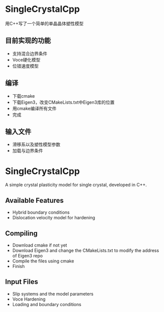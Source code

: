 # SingleCrystalCpp
用C++写了一个简单的单晶晶体塑性模型

## 目前实现的功能
* 支持混合边界条件
* Voce硬化模型
* 位错速度模型

## 编译
* 下载cmake
* 下载Eigen3，改变CMakeLists.txt中Eigen3库的位置
* 用cmake编译所有文件
* 完成

## 输入文件
* 滑移系以及塑性模型参数
* 加载与边界条件

# SingleCrystalCpp
A simple crystal plasticity model for single crystal, developed in C++.

## Available Features
* Hybrid boundary conditions
* Dislocation velocity model for hardening

## Compiling
* Download cmake if not yet
* Download Eigen3 and change the CMakeLists.txt to modify the address of Eigen3 repo
* Compile the files using cmake
* Finish

## Input Files
* Slip systems and the model parameters
* Voce Hardening
* Loading and boundary conditions
